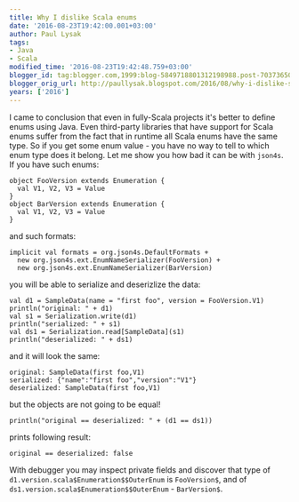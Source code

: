 ```yaml
---
title: Why I dislike Scala enums
date: '2016-08-23T19:42:00.001+03:00'
author: Paul Lysak
tags:
- Java
- Scala
modified_time: '2016-08-23T19:42:48.759+03:00'
blogger_id: tag:blogger.com,1999:blog-5849718801312198988.post-7037365049768924912
blogger_orig_url: http://paullysak.blogspot.com/2016/08/why-i-dislike-scala-enums.html
years: ['2016']
---
```

I came to conclusion that even in fully-Scala projects it's better to define enums using Java. Even third-party libraries that have support for Scala enums suffer from the fact that in runtime all Scala enums have the same type. So if you get some enum value - you have no way to tell to which enum type does it belong. Let me show you how bad it can be with `json4s`. If you have such enums:

    object FooVersion extends Enumeration {
      val V1, V2, V3 = Value
    }
    object BarVersion extends Enumeration {
      val V1, V2, V3 = Value
    } 

and such formats:

    implicit val formats = org.json4s.DefaultFormats +
      new org.json4s.ext.EnumNameSerializer(FooVersion) +
      new org.json4s.ext.EnumNameSerializer(BarVersion)

you will be able to serialize and deserizlize the data:

    val d1 = SampleData(name = "first foo", version = FooVersion.V1)
    println("original: " + d1)
    val s1 = Serialization.write(d1)
    println("serialized: " + s1)
    val ds1 = Serialization.read[SampleData](s1)
    println("deserialized: " + ds1)

and it will look the same:

    original: SampleData(first foo,V1)
    serialized: {"name":"first foo","version":"V1"}
    deserialized: SampleData(first foo,V1)

but the objects are not going to be equal!

    println("original == deserialized: " + (d1 == ds1))

prints following result:

    original == deserialized: false

With debugger you may inspect private fields and discover that type of `d1.version.scala$Enumeration$$OuterEnum` is `FooVersion$`, and of `ds1.version.scala$Enumeration$$OuterEnum` - `BarVersion$`.

